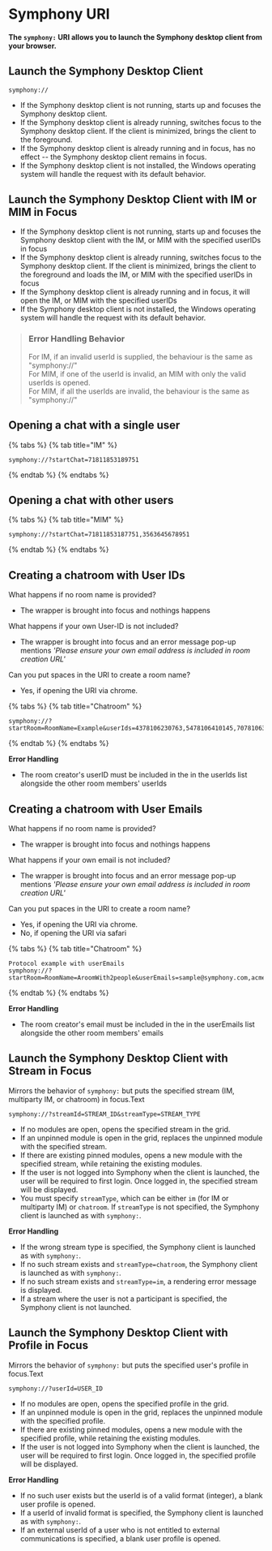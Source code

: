 # Symphony URI

#### The `symphony:` URI allows you to launch the Symphony desktop client from your browser.

## Launch the Symphony Desktop Client

```
symphony://
```

* If the Symphony desktop client is not running, starts up and focuses the Symphony desktop client.
* If the Symphony desktop client is already running, switches focus to the Symphony desktop client. If the client is minimized, brings the client to the foreground.
* If the Symphony desktop client is already running and in focus, has no effect -- the Symphony desktop client remains in focus.
* If the Symphony desktop client is not installed, the Windows operating system will handle the request with its default behavior.

## Launch the Symphony Desktop Client with IM or MIM in Focus

* If the Symphony desktop client is not running, starts up and focuses the Symphony desktop client with the IM, or MIM with the specified userIDs in focus
* If the Symphony desktop client is already running, switches focus to the Symphony desktop client. If the client is minimized, brings the client to the foreground and loads the IM, or MIM with the specified userIDs in focus
* If the Symphony desktop client is already running and in focus, it will open the IM, or MIM with the specified userIDs
* If the Symphony desktop client is not installed, the Windows operating system will handle the request with its default behavior.

> ### Error Handling Behavior
>
> For IM, if an invalid userId is supplied, the behaviour is the same as "symphony://"\
> For MIM, if one of the userId is invalid, an MIM with only the valid userIds is opened.\
> For MIM, if all the userIds are invalid, the behaviour is the same as "symphony://"

## Opening a chat with a single user

{% tabs %}
{% tab title="IM" %}
```
symphony://?startChat=71811853189751
```
{% endtab %}
{% endtabs %}

## Opening a chat with other users

{% tabs %}
{% tab title="MIM" %}
```
symphony://?startChat=71811853187751,3563645678951
```
{% endtab %}
{% endtabs %}

## Creating a chatroom with User IDs

What happens if no room name is provided?

* The wrapper is brought into focus and nothings happens

What happens if your own User-ID is not included?

* The wrapper is brought into focus and an error message pop-up mentions _'Please ensure your own email address is included in room creation URL'_

Can you put spaces in the URI to create a room name?

* Yes, if opening the URI via chrome.

{% tabs %}
{% tab title="Chatroom" %}
```
symphony://?startRoom=RoomName=Example&userIds=4378106230763,5478106410145,7078106304564
```
{% endtab %}
{% endtabs %}

**Error Handling**

* The room creator's userID must be included in the in the userIds list alongside the other room members' userIds

## Creating a chatroom with User Emails

What happens if no room name is provided?

* The wrapper is brought into focus and nothings happens

What happens if your own email is not included?

* The wrapper is brought into focus and an error message pop-up mentions _'Please ensure your own email address is included in room creation URL'_

Can you put spaces in the URI to create a room name?

* Yes, if opening the URI via chrome.
* No, if opening the URI via safari

{% tabs %}
{% tab title="Chatroom" %}
```
Protocol example with userEmails
symphony://?startRoom=RoomName=AroomWith2people&userEmails=sample@symphony.com,acme@bank.com
```
{% endtab %}
{% endtabs %}

**Error Handling**

* The room creator's email must be included in the in the userEmails list alongside the other room members' emails

## Launch the Symphony Desktop Client with Stream in Focus

Mirrors the behavior of `symphony:` but puts the specified stream (IM, multiparty IM, or chatroom) in focus.Text

```
symphony://?streamId=STREAM_ID&streamType=STREAM_TYPE
```

* If no modules are open, opens the specified stream in the grid.
* If an unpinned module is open in the grid, replaces the unpinned module with the specified stream.
* If there are existing pinned modules, opens a new module with the specified stream, while retaining the existing modules.
* If the user is not logged into Symphony when the client is launched, the user will be required to first login. Once logged in, the specified stream will be displayed.
* You must specify `streamType`, which can be either `im` (for IM or multiparty IM) or `chatroom`. If `streamType` is not specified, the Symphony client is launched as with `symphony:`.

**Error Handling**

* If the wrong stream type is specified, the Symphony client is launched as with `symphony:`.
* If no such stream exists and `streamType=chatroom`, the Symphony client is launched as with `symphony:`.
* If no such stream exists and `streamType=im`, a rendering error message is displayed.
* If a stream where the user is not a participant is specified, the Symphony client is not launched.

## Launch the Symphony Desktop Client with Profile in Focus

Mirrors the behavior of `symphony:` but puts the specified user's profile in focus.Text

```
symphony://?userId=USER_ID
```

* If no modules are open, opens the specified profile in the grid.
* If an unpinned module is open in the grid, replaces the unpinned module with the specified profile.
* If there are existing pinned modules, opens a new module with the specified profile, while retaining the existing modules.
* If the user is not logged into Symphony when the client is launched, the user will be required to first login. Once logged in, the specified profile will be displayed.

**Error Handling**

* If no such user exists but the userId is of a valid format (integer), a blank user profile is opened.
* If a userId of invalid format is specified, the Symphony client is launched as with `symphony:`.
* If an external userId of a user who is not entitled to external communications is specified, a blank user profile is opened.
